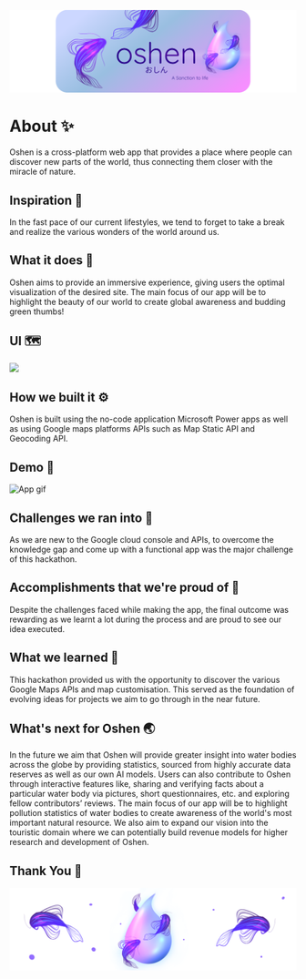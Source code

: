 ![](https://github.com/belhyto/Oshen/blob/main/oshen_material/oshen_md_title.png)
# About ✨
Oshen is a cross-platform web app that provides a place where people can discover new parts of the world, thus connecting them closer with the miracle of nature. 
## Inspiration 🌊
In the fast pace of our current lifestyles, we tend to forget to take a break and realize the various wonders of the world around us. 
## What it does 🐚
Oshen aims to provide an immersive experience, giving users the optimal visualization of the desired site. The main focus of our app will be to highlight the beauty of our world to create global awareness and budding green thumbs! 
## UI 🗺️
![](https://github.com/belhyto/Oshen/blob/main/oshen_material/ui_md.png)
## How we built it ⚙️
Oshen is built using the no-code application Microsoft Power apps as well as using Google maps platforms APIs such as Map Static API and Geocoding API.
## Demo 📱
![App gif](https://github.com/belhyto/Oshen/blob/main/oshen_material/Oshen_demo%20_md.gif)
## Challenges we ran into 🐬
As we are new to the Google cloud console and APIs, to overcome the knowledge gap and come up with a functional app was the major challenge of this hackathon.
## Accomplishments that we're proud of 🍃
Despite the challenges faced while making the app, the final outcome was rewarding as we learnt a lot during the process and are proud to see our idea executed. 
## What we learned 🚢
This hackathon provided us with the opportunity to discover the various Google Maps APIs and map customisation. This served as the foundation of evolving ideas for projects we aim to go through in the near future.
## What's next for Oshen 🌏
In the future we aim that Oshen will provide greater insight into water bodies across the globe by providing statistics, sourced from highly accurate data reserves as well as our own AI models. Users can also contribute to Oshen through interactive features like, sharing and verifying facts about a particular water body via pictures, short questionnaires, etc. and exploring fellow contributors’ reviews. The main focus of our app will be to highlight pollution statistics of water bodies to create awareness of the world's most important natural resource. We also aim to expand our vision into the touristic domain where we can potentially build revenue models for higher research and development of Oshen.
## Thank You 🐠
![](https://github.com/belhyto/Oshen/blob/main/oshen_material/oshen_md_ending.png)
